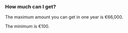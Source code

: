 ###  **How much can I get?**

The maximum amount you can get in one year is €66,000.

The minimum is €100.
